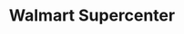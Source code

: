 ---
title: "Walmart Supercenter"
url: /columbus/walmart-supercenter-west-pointe-plaza/
shop: supermarket
---
